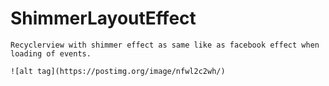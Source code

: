   # ShimmerLayoutEffect
    Recyclerview with shimmer effect as same like as facebook effect when loading of events.
    
    ![alt tag](https://postimg.org/image/nfwl2c2wh/)
   
    
    
